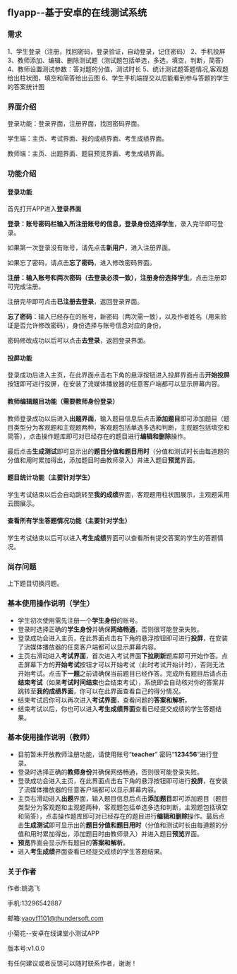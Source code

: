## flyapp--基于安卓的在线测试系统

### 需求

1、学生登录（注册，找回密码，登录验证，自动登录，记住密码） 
2、手机投屏
3、教师添加、编辑、删除测试题（测试题包括单选，多选，填空，判断，简答）
4、教师设置测试参数：答对题的分值，测试时长
5、统计测试题答题情况,客观题给出柱状图，填空和简答给出云图
6、学生手机端提交以后能看到参与答题的学生的答案统计图

### 界面介绍

登录功能：登录界面，注册界面，找回密码界面。

学生端：主页、考试界面、我的成绩界面、考生成绩界面。

教师端：主页、出题界面、题目预览界面、考生成绩界面。

### 功能介绍

#### 登录功能

首先打开APP进入**登录界面**

**登录：**账号密码栏输入所注册账号的信息，登录身份选择**学生**，录入完毕即可登录。

如果第一次登录没有账号，请先点击**新用户**，进入注册界面。

如果忘了密码，请点击**忘了密码**，进入修改密码界面。

**注册：**输入账号和两次密码（去登录必须一致），注册身份选择**学生**，点击注册即可完成注册。

注册完毕即可点击**已注册去登录**，返回登录界面。

**忘了密码**：输入已经存在的账号，新密码（两次需一致），以及作者姓名（用来验证是否允许修改密码），身份选择与账号信息对应的身份。

密码修改成功以后可以点击**去登录**，返回登录界面。

#### 投屏功能

登录成功后进入主页，在此界面点击右下角的悬浮按钮进入投屏界面点击**开始投屏**按钮即可进行投屏，在安装了流媒体播放器的任意客户端都可以显示屏幕内容。

#### 教师编辑题目功能（需要教师身份登录）

教师登录成功以后进入**出题界面**，输入题目信息后点击**添加题目**即可添加题目（题目类型分为客观题和主观题两种，客观题包括单选多选和判断，主观题包括填空和简答），点击操作题库即可对已经存在的题目进行**编辑和删除**操作。

最后点击**生成测试**即可显示出的**题目分值和题目用时**（分值和测试时长由每道题的分值和用时累加得出，添加题目时由教师录入）并进入题目**预览**界面。

#### 题目统计功能（主要针对学生）

学生考试结束以后会自动跳转至**我的成绩**界面，客观题用柱状图展示，主观题采用云图展示。

#### 查看所有学生答题情况功能（主要针对学生）

学生考试结束以后可以进入**考生成绩**界面可以查看所有提交答案的学生的答题情况。

### 尚存问题

上下题目切换问题。

### 基本使用操作说明（学生）

- 学生初次使用需先注册一个**学生身份**的账号。
- 登录时选择正确的**学生身份**并确保**网络畅通**，否则很可能登录失败。
- 登录成功会进入主页，在此界面点击右下角的悬浮按钮即可进行**投屏**，在安装了流媒体播放器的任意客户端都可以显示屏幕内容。
- 主页右滑动进入**考试界面**，首次进入考试界面**下拉刷新**题库即可开始作答。点击屏幕下方的**开始考试**按钮才可以开始考试（此时考试开始计时），否则无法开始考试。点击**下一题**之前请确保当前题目已经作答。完成所有题目后请点击**结束考试**（如果**考试时间结束**也会结束考试），系统即会自动核对你的答案并跳转至**我的成绩界面**，你可以在此界面查看自己的得分情况。
- 结束考试后你可以再次进入**考试界面**，查看问题的**答案和解析**。
- 结束考试以后，你也可以进入**考生成绩界面**查看已经提交成绩的学生答题结果。

### 基本使用操作说明（教师）

- 目前暂未开放教师注册功能，请使用账号“**teacher**” 密码“**123456**”进行登录。
- 登录时选择正确的**教师身份**并确保网络畅通，否则很可能登录失败。
- 登录成功会进入主页，在此界面点击右下角的悬浮按钮即可进行**投屏**，在安装了流媒体播放器的任意客户端都可以显示屏幕内容。
- 主页右滑动进入**出题**界面，输入题目信息后点击**添加题目**即可添加题目（题目类型分为客观题和主观题两种，客观题包括单选多选和判断，主观题包括填空和简答），点击操作题库即可对已经存在的题目进行**编辑和删除**操作。最后点击**生成测试**即可显示出的**题目分值和题目用时**（分值和测试时长由每道题的分值和用时累加得出，添加题目时由教师录入）并进入题目**预览**界面。
- **预览**界面会显示所有题目的**答案和解析**。
- 进入**考生成绩**界面查看已经提交成绩的学生答题结果。

### 关于作者

作者:姚逸飞

手机:13296542887

邮箱:yaoyf1101@thundersoft.com

小菊花--安卓在线课堂小测试APP

版本号:v1.0.0

有任何建议或者反馈可以随时联系作者，谢谢！



### 
